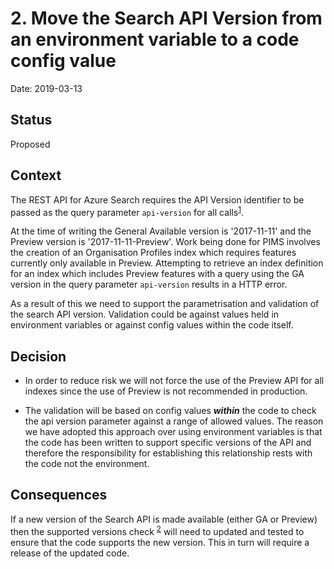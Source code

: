 # 2. Move the Search API Version from an environment variable to a code config value

Date: 2019-03-13

## Status

Proposed

## Context

The REST API for Azure Search requires the API Version identifier to be passed as the query parameter `api-version` for all calls<sup>[1]</sup>.

At the time of writing the General Available version is '2017-11-11' and the Preview version is '2017-11-11-Preview'. Work being done for PIMS involves the creation of an Organisation Profiles index which requires features currently only available in Preview. Attempting to retrieve an index definition for an index which includes Preview features with a query using the GA version in the query parameter `api-version` results in a HTTP error.

As a result of this we need to support the parametrisation and validation of the search API version. Validation could be against values held in environment variables or against config values within the code itself.

## Decision

* In order to reduce risk we will not force the use of the Preview API for all indexes since the use of Preview is not recommended in production.

* The validation will be based on config values **_**within**_** the code to check the api version parameter against a range of allowed values. The reason we have adopted this approach over using environment variables is that the code has been written to support specific versions of the API and therefore the responsibility for establishing this relationship rests with the code not the environment.

## Consequences

If a new version of the Search API is made available (either GA or Preview) then the supported versions check <sup>[2]</sup> will need to updated and tested to ensure that the code supports the new version. This in turn will require a release of the updated code.

[1]: https://docs.microsoft.com/en-us/rest/api/searchservice/
[2]: https://github.com/nhsuk/apim-blue-green-deploy/blob/master/lib/ValidateSearchApiVersion.js